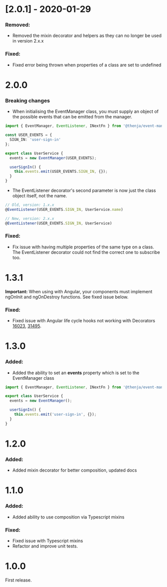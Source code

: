 # [2.0.1] - 2020-01-29

### Removed:

* Removed the mixin decorator and helpers as they can no longer be used in version 2.x.x

### Fixed:

* Fixed error being thrown when properties of a class are set to undefined

# 2.0.0

### Breaking changes

* When initialising the EventManager class, you must supply an object of the possible events that can be emitted from the manager.

```typescript
import { EventManager, EventListener, INextFn } from '@thenja/event-manager';

const USER_EVENTS = {
  SIGN_IN: 'user-sign-in'
};

export class UserService {
  events = new EventManager(USER_EVENTS);

  userSignIn() {
    this.events.emit(USER_EVENTS.SIGN_IN, {});
  }
}
```

* The EventListener decorator's second parameter is now just the class object itself, not the name. 

```typescript
// Old, version: 1.x.x
@EventListener(USER_EVENTS.SIGN_IN, UserService.name)

// New, version: 2.x.x
@EventListener(USER_EVENTS.SIGN_IN, UserService)
```

### Fixed:

* Fix issue with having multiple properties of the same type on a class. The EventListener decorator could not find the correct one to subscribe too.

# 1.3.1

__Important:__ When using with Angular, your components must implement ngOnInit and ngOnDestroy functions. See fixed issue below.

### Fixed:

* Fixed issue with Angular life cycle hooks not working with Decorators [16023](https://github.com/angular/angular/issues/16023), [31495](https://github.com/angular/angular/issues/31495).

# 1.3.0

### Added:

* Added the ability to set an __events__ property which is set to the EventManager class

```typescript
import { EventManager, EventListener, INextFn } from '@thenja/event-manager';

export class UserService {
  events = new EventManager();

  userSignIn() {
    this.events.emit('user-sign-in', {});
  }
}
```

# 1.2.0

### Added:

* Added mixin decorator for better composition, updated docs

# 1.1.0

### Added:

* Added ability to use composition via Typescript mixins

### Fixed:

* Fixed issue with Typescript mixins
* Refactor and improve unit tests.

# 1.0.0

First release.